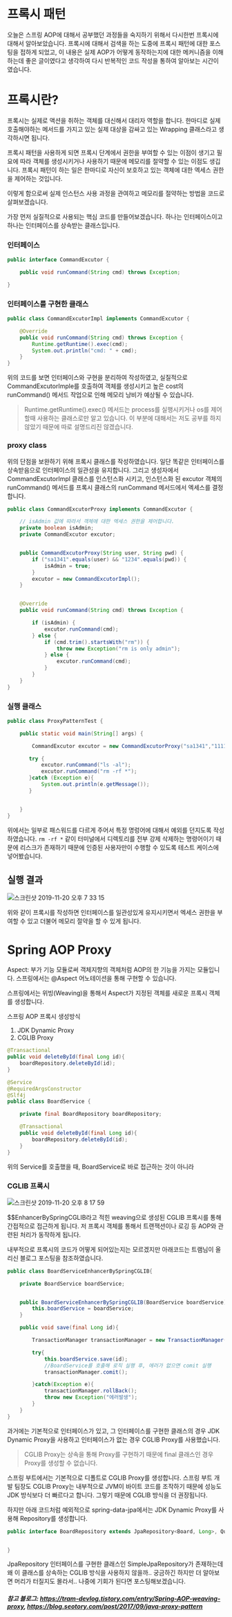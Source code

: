 
# 프록시 패턴

오늘은 스프링 AOP에 대해서 공부했던 과정들을 숙지하기 위해서 다시한번 프록시에 대해서 알아보았습니다. 프록시에 대해서 검색을 하는 도중에 프록시 패턴에 대한 포스팅을 접하게 되었고, 이 내용은 실제 AOP가 어떻게 동작하는지에 대한 메커니즘을 이해하는데 좋은 글이였다고 생각하여 다시 반복적인 코드 작성을 통하여 알아보는 시간이 였습니다.

# 프록시란?
프록시는 실제로 액션을 취하는 객체를 대신해서 대리자 역할을 합니다. 한마디로 실제 호출해야하는 메서드를 가지고 있는 실제 대상을 감싸고 있는 Wrapping 클래스라고 생각하시면 됩니다. 

프록시 패턴을 사용하게 되면 프록시 단계에서 권한을 부여할 수 있는 이점이 생기고 필요에 따라 객체를 생성시키거나 사용하기 때문에 메모리를 절약할 수 있는 이점도 생깁니다. 프록시 패턴이 하는 일은 한마디로 자신이 보호하고 있는 객체에 대한 엑세스 권한을 제어하는 것입니다.

이렇게 함으로써 실제 인스턴스 사용 과정을 관여하고 메모리를 절약하는 방법을 코드로 살펴보겠습니다.

가장 먼저 실질적으로 사용되는 핵심 코드를 만들어보겠습니다. 하나는 인터페이스이고 하나는 인터페이스를 상속받는 클래스입니다.

### 인터페이스

```java
public interface CommandExcutor {

    public void runCommand(String cmd) throws Exception;

}
```

### 인터페이스를 구현한 클래스

```java
public class CommandExcutorImpl implements CommandExcutor {

    @Override
    public void runCommand(String cmd) throws Exception {
        Runtime.getRuntime().exec(cmd);
        System.out.println("cmd: " + cmd);
    }
}
```

위의 코드를 보면 인터페이스와 구현을 분리하여 작성하였고, 실질적으로 CommandExcutorImple를 호출하여 객체를 생성시키고 높은 cost의 runCommand() 메서드 작업으로 인해 메모리 낭비가 예상될 수 있습니다.

>  Runtime.getRuntime().exec() 메서드는 process를 실행시키거나 os를 제어할때 사용하는 클래스로만 알고 있습니다. 이 부분에 대해서는 저도 공부를 하지 않았기 때문에 따로 설명드리진 않겠습니다.

### proxy class

위의 단점을 보완하기 위해 프록시 클래스를 작성하였습니다. 일단 똑같은 인터페이스를 상속받음으로 인터페이스의 일관성을 유지합니다. 
그리고 생성자에서 CommandExcutorImpl 클래스를 인스턴스화 시키고, 인스턴스화 된 excutor 객체의 runCommand() 메서드를 프록시 클래스의 runCommand 메서드에서 엑세스를 결정합니다.

```java
public class CommandExcutorProxy implements CommandExcutor {

    // isAdmin 값에 따라서 객체에 대한 엑세스 권한을 제어합니다.    
    private boolean isAdmin;
    private CommandExcutor excutor;


    public CommandExcutorProxy(String user, String pwd) {
        if ("sa1341".equals(user) && "1234".equals(pwd)) {
            isAdmin = true;
        }
        excutor = new CommandExcutorImpl();
    }


    @Override
    public void runCommand(String cmd) throws Exception {

        if (isAdmin) {
            excutor.runCommand(cmd);
        } else {
            if (cmd.trim().startsWith("rm")) {
                throw new Exception("rm is only admin");
            } else {
                excutor.runCommand(cmd);
            }
        }
    }
}
```

### 실행 클래스

```java
public class ProxyPatternTest {

    public static void main(String[] args) {

        CommandExcutor excutor = new CommandExcutorProxy("sa1341","1111");

       try {
           excutor.runCommand("ls -al");
           excutor.runCommand("rm -rf *");
       }catch (Exception e){
           System.out.println(e.getMessage());
       }


    }
}
```
위에서는 일부로 패스워드를 다르게 주어서 특정 명렁어에 대해서 예외를 던지도록 작성하였습니다. `rm -rf *` 같이 터미널에서 디렉토리를 전부 강제 삭제하는 명령어이기 때문에 리스크가 존재하기 때문에 인증된 사용자만이 수행할 수 있도록 테스트 케이스에 넣어봤습니다.



## 실행 결과
![스크린샷 2019-11-20 오후 7 33 15](https://user-images.githubusercontent.com/22395934/69231580-a8b6af00-0bcc-11ea-8092-49327a33676a.png)


위와 같이 프록시를 작성하면 인터페이스를 일관성있게 유지시키면서 엑세스 권한을 부여할 수 있고 더불어 메모리 절약을 할 수 있게 됩니다.


# Spring AOP Proxy

Aspect: 부가 기능 모듈로써 객체지향의 객체처럼 AOP의 한 기능을 가지는 모듈입니다. 스프링에서는 @Aspect 어노테이션을 통해 구현할 수 있습니다.

스프링에서는 위빙(Weaving)을 통해서 Aspect가 지정된 객체를 새로운 프록시 객체를 생성합니다.

스프링 AOP 프록시 생성방식

1. JDK Dynamic Proxy
2. CGLIB Proxy 

```java
@Transactional
public void deleteById(final Long id){
    boardRepository.deleteById(id);
}
```


```java
@Service
@RequiredArgsConstructor
@Slf4j
public class BoardService {

    private final BoardRepository boardRepository;

    @Transactional
    public void deleteById(final Long id){
        boardRepository.deleteById(id);
    }
}
```

위의 Service를 호출했을 때, BoardService로 바로 접근하는 것이 아니라 

### CGLIB 프록시
![스크린샷 2019-11-20 오후 8 17 59](https://user-images.githubusercontent.com/22395934/69234597-e1f21d80-0bd2-11ea-81b2-3b73607105c5.png)

$$EnhancerBySpringCGLIB라고 적힌 weaving으로 생성된 CGLIB 프록시를 통해 간접적으로 접근하게 됩니다. 저 프록시 객체를 통해서 트랜잭션이나 로깅 등 AOP와 관련된 처리가 동작하게 됩니다.

내부적으로 프록시의 코드가 어떻게 되어있는지는 모르겠지만 아래코드는 트램님이 올리신 블로그 포스팅을 참조하였습니다.

```java
public class BoardServiceEnhancerBySpringCGLIB{

    private BoardService boardService;


    public BoardServiceEnhancerBySpringCGLIB(BoardService boardService){
        this.boardService = boardService;
    }

    public void save(final Long id){

        TransactionManager transactionManager = new TransactionManager();

        try{
            this.boardService.save(id);
            //BoardService를 호출해 로직 실행 후, 에러가 없으면 comit 실행
            transactionManager.comit();

        }catch(Exception e){
            transactionManager.rollBack();
            throw new Exception("에러발생");           
        }
    }
}
```

과거에는 기본적으로 인터페이스가 있고, 그 인터페이스를 구현한 클래스의 경우 JDK Dynamic Proxy을 사용하고 인터페이스가 없는 경우 CGLIB Proxy를 사용했습니다.

> CGLIB Proxy는 상속을 통해 Proxy를 구현하기 때문에 final 클래스인 경우 Proxy를 생성할 수 없습니다.

스프링 부트에서는 기본적으로 디폴트로 CGLIB Proxy를 생성합니다. 스프링 부트 개발 팀장도 CGLIB Proxy는 내부적으로 JVM이 바이트 코드를 조작하기 때문에 성능도 JDK 방식보다 더 빠르다고 합니다. 그렇기 때문에 CGLIB 방식을 더 권장됩니다.

하지만 아래 코드처럼 예외적으로 spring-data-jpa에서는 JDK Dynamic Proxy를 사용해 Repository를 생성합니다. 

```java
public interface BoardRepository extends JpaRepository<Board, Long>, QuerydslPredicateExecutor<Board>{


}
```

JpaRepository 인터페이스를 구현한 클래스인 SimpleJpaRepository가 존재하는데 왜 이 클래스를 상속하는 CGLIB 방식을 사용하지 않을까.. 궁금하긴 하지만 더 알아보면 머리가 터질지도 몰라서.. 나중에 기회가 된다면 포스팅해보겠습니다.




##### 참고 블로그: https://tram-devlog.tistory.com/entry/Spring-AOP-weaving-proxy, https://blog.seotory.com/post/2017/09/java-proxy-pattern
